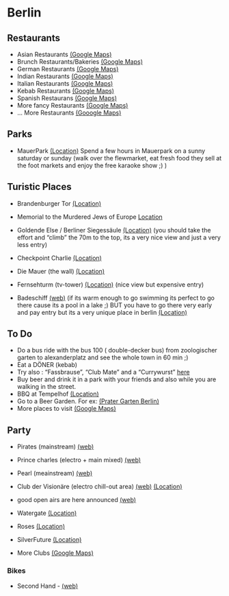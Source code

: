 # Berlin

## Restaurants

* Asian Restaurants [(Google Maps)](https://goo.gl/maps/emJ8a7M5X4aKYhwx8)
* Brunch Restaurants/Bakeries [(Google Maps)](https://goo.gl/maps/g2JZ3etpxc4RodvJ8)
* German Restaurants [(Google Maps)](https://goo.gl/maps/A7A6KWic7yeb96g6A)
* Indian Restaurants [(Google Maps)](https://goo.gl/maps/ePYEAwmdn6D75gwv8)
* Italian Restaurants [(Google Maps)](https://goo.gl/maps/NC3UF1qWS23kjSWx8)
* Kebab Restaurants [(Google Maps)](https://goo.gl/maps/4YbcATHGLZhtnebLA)
* Spanish Restaurans [(Google Maps)](https://goo.gl/maps/xFvzxtnZEoeJp4wT6)
* More fancy Restaurants [(Google Maps)](https://goo.gl/maps/opcsivubqFBXvd9t7)
* ... More Restaurants [(Gooogle Maps)](https://goo.gl/maps/hknjPnWW2kbohwcz8)

## Parks

* MauerPark [(Location)](https://www.google.de/maps/place/Flohmarkt+im+Mauerpark/@52.5412502,13.400245,17z/data=!3m1!4b1!4m5!3m4!1s0x47a851f9c464270b:0xfd474800a0415901!8m2!3d52.541247!4d13.402439) Spend a few hours in Mauerpark on a sunny saturday or sunday (walk over the flewmarket, eat fresh food they sell at the foot markets and enjoy the free karaoke show ;) )

## Turistic Places

* Brandenburger Tor [(Location)](https://www.google.de/maps/place/Brandenburger+Tor/@52.5162746,13.377704,15z/data=!4m2!3m1!1s0x0:0x26bbfb4e84674c63?sa=X&ved=0ahUKEwigybvq4ZXOAhVhKpoKHaJjCCwQ_BIIfzAO)

* Memorial to the Murdered Jews of Europe [Location](https://goo.gl/maps/4dkJb89eABR2)

* Goldende Else / Berliner Siegessäule [(Location)](https://www.google.de/maps/place/Siegess%C3%A4ule/@52.5145434,13.3501189,15z/data=!4m2!3m1!1s0x0:0x55627fdba380e5c9?sa=X&ved=0ahUKEwi_t9j84ZXOAhVJLZoKHXyeBqAQ_BIIhAEwEA)  (you should take the effort and “climb” the 70m to the top, its a very nice view and just a very less entry)

* Checkpoint Charlie [(Location)](https://www.google.de/maps/place/Checkpoint+Charlie/@52.5075927,13.3903685,15z/data=!4m2!3m1!1s0x0:0x23a50042477d89c8?sa=X&sqi=2&ved=0ahUKEwi2i9-38JXOAhVsLZoKHa2sBE8Q_BIIggEwDg)

* Die Mauer (the wall) [(Location)](https://www.google.de/maps/place/East+Side+Gallery/@52.505023,13.437514,17z/data=!4m12!1m6!3m5!1s0x47a847a6f5edaf4b:0xde9be97b4a912818!2sEast+Side+Gallery!8m2!3d52.5050224!4d13.4396953!3m4!1s0x47a847a6f5edaf4b:0xde9be97b4a912818!8m2!3d52.5050224!4d13.4396953)

* Fernsehturm (tv-tower) [(Location)](https://www.google.de/maps/place/Berliner+Fernsehturm/@52.5208182,13.407225,17z/data=!4m12!1m6!3m5!1s0x47a84e1f9014ffeb:0xc8fafc484349e4a1!2sBerliner+Fernsehturm!8m2!3d52.520815!4d13.409419!3m4!1s0x47a84e1f9014ffeb:0xc8fafc484349e4a1!8m2!3d52.520815!4d13.409419) (nice view but expensive entry)

* Badeschiff [(web)](http://www.arena.berlin/en/location/badeschiff/) (if its warm enough to go swimming its perfect to go there cause its a pool in a lake ;) BUT you have to go there very early and pay entry but its a very unique place in berlin [(Location)](https://www.google.de/maps/place/Badeschiff/@52.4978612,13.4537728,15z/data=!4m2!3m1!1s0x0:0x1d3d804d4ffad2c8?sa=X&sqi=2&ved=0ahUKEwiHkNrB8pXOAhVClSwKHSksDLcQ_BIIgQEwDg)

## To Do
* Do a bus ride with the bus 100 ( double-decker bus)  from zoologischer garten to  alexanderplatz and see the whole town in 60 min ;) 
* Eat a DÖNER (kebab)
* Try also : “Fassbrause”, “Club Mate” and a “Currywurst” [here](https://goo.gl/maps/YF4TLFPrNcS2)
* Buy beer and drink it in a park with your friends and also while you are walking in the street.
* BBQ at Tempelhof [(Location)](https://goo.gl/maps/5xvSKfkrvNm)
* Go to a Beer Garden. For ex: [(Prater Garten Berlin)](https://goo.gl/maps/Z3gJSgetibG2)
* More places to visit [(Google Maps)](https://goo.gl/maps/cdQZxtMk6TEJfAtx7)

## Party
* Pirates (mainstream) [(web)](http://www.piratesberlin.com/)
* Prince charles (electro + main mixed) [(web)](http://princecharlesberlin.com/)
* Pearl (meainstream) [(web)](https://thepearl-berlin.de/the-pearl/)
* Club der Visionäre (electro chill-out area) [(web)](https://clubdervisionaere.com/programm) [(Location)](https://goo.gl/maps/RZx4Nv4tnKB2)
* good open airs are here announced [(web)](https://www.facebook.com/OpenAirBerlin/)

* Watergate [(Location)](https://goo.gl/maps/7oE7Uf3SSdx)
* Roses [(Location)](https://goo.gl/maps/9CP7GMabdo72)
* SilverFuture [(Location)](https://goo.gl/maps/nk6fpW1ckbK2)

* More Clubs [(Google Maps)](https://goo.gl/maps/GDWmkPouzHTNd4Aw9)


### Bikes
* Second Hand - [(web)](http://www.bikeparkberlin.de/)
